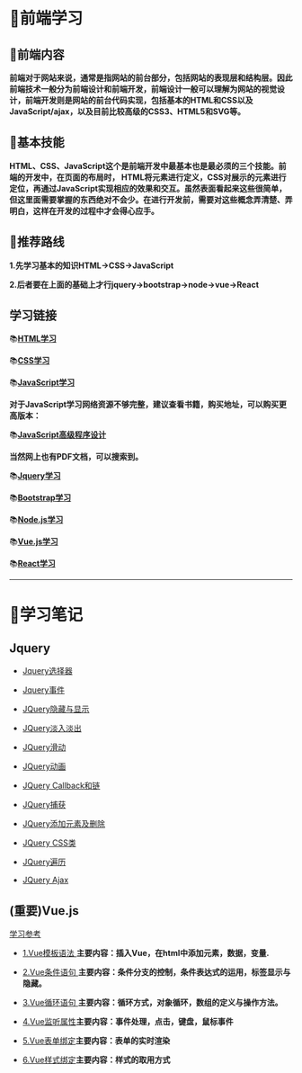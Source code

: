 # :monkey:前端学习
## :panda_face:前端内容
**前端对于网站来说，通常是指网站的前台部分，包括网站的表现层和结构层。因此前端技术一般分为前端设计和前端开发，前端设计一般可以理解为网站的视觉设计，前端开发则是网站的前台代码实现，包括基本的HTML和CSS以及JavaScript/ajax，以及目前比较高级的CSS3、HTML5和SVG等。**

## :panda_face:基本技能
**HTML、CSS、JavaScript这个是前端开发中最基本也是最必须的三个技能。前端的开发中，在页面的布局时， HTML将元素进行定义，CSS对展示的元素进行定位，再通过JavaScript实现相应的效果和交互。虽然表面看起来这些很简单，但这里面需要掌握的东西绝对不会少。在进行开发前，需要对这些概念弄清楚、弄明白，这样在开发的过程中才会得心应手。**

## :panda_face:推荐路线
**1.先学习基本的知识HTML->CSS->JavaScript**

**2.后者要在上面的基础上才行jquery->bootstrap->node->vue->React**

## 学习链接
:books:**[HTML学习](http://www.runoob.com/html/html-tutorial.html)**

:books:**[CSS学习](http://phpstudy.php.cn/css3/)**

:books:**[JavaScript学习](http://www.runoob.com/js/js-tutorial.html)**

**对于JavaScript学习网络资源不够完整，建议查看书籍，购买地址，可以购买更高版本：**


:books:**[JavaScript高级程序设计](https://detail.tmall.com/item.htm?id=565462419446&ali_trackid=2:mm_47614295_4288816_317308348:1536500718_114_866180205&spm=a2e2e.10720394/c.90200100.1.12ce704clM99vJ)**

**当然网上也有PDF文档，可以搜索到。**

:books:**[Jquery学习](http://www.runoob.com/jquery/jquery-tutorial.html)**

:books:**[Bootstrap学习](http://www.runoob.com/bootstrap/bootstrap-tutorial.html)**

:books:**[Node.js学习](http://www.runoob.com/nodejs/nodejs-tutorial.html)**

:books:**[Vue.js学习](http://www.runoob.com/vue2/vue-tutorial.html)**

:books:**[React学习](http://www.runoob.com/react/react-tutorial.html)**

***

# :monkey:学习笔记

## Jquery ##

* [Jquery选择器](https://github.com/Lumnca/StudyFrontEnd/blob/master/%E9%80%89%E6%8B%A9%E5%99%A8.html)

* [Jquery事件](https://github.com/Lumnca/StudyFrontEnd/blob/master/%E4%BA%8B%E4%BB%B6.html)

* [JQuery隐藏与显示](https://github.com/Lumnca/StudyFrontEnd/blob/master/%E9%9A%90%E8%97%8F%E6%95%88%E6%9E%9C.html)

* [JQuery淡入淡出](https://github.com/Lumnca/StudyFrontEnd/blob/master/%E6%B7%A1%E5%85%A5%E6%B7%A1%E5%87%BA%E6%95%88%E6%9E%9C.html)

* [JQuery滑动](https://github.com/Lumnca/StudyFrontEnd/blob/master/%E6%BB%91%E5%8A%A8%E6%95%88%E6%9E%9C.html)

* [JQuery动画](https://github.com/Lumnca/StudyFrontEnd/blob/master/%E5%8A%A8%E7%94%BB%E6%95%88%E6%9E%9C.html)

* [JQuery Callback和链](https://github.com/Lumnca/StudyFrontEnd/blob/master/Callback%E5%92%8C%E9%93%BE.html)

* [JQuery捕获](https://github.com/Lumnca/StudyFrontEnd/blob/master/%E6%8D%95%E8%8E%B7.html)

* [JQuery添加元素及删除](https://github.com/Lumnca/StudyFrontEnd/blob/master/%E6%B7%BB%E5%8A%A0%E5%8F%8A%E5%88%A0%E9%99%A4%E5%85%83%E7%B4%A0.html)

* [JQuery CSS类](https://github.com/Lumnca/StudyFrontEnd/blob/master/CSS%E7%B1%BB.html)

* [JQuery遍历](https://github.com/Lumnca/StudyFrontEnd/blob/master/%E9%81%8D%E5%8E%86.html)

* [JQuery Ajax](https://github.com/Lumnca/StudyFrontEnd/blob/master/Ajax.html)

## (重要)Vue.js ##

[学习参考](https://cn.vuejs.org/v2/guide/instance.html)

* [1.Vue模板语法   ](https://github.com/Lumnca/StudyFrontEnd/blob/master/%E6%A8%A1%E6%9D%BF%E8%AF%AD%E6%B3%95.html)**主要内容：插入Vue，在html中添加元素，数据，变量.**

* [2.Vue条件语句   ](https://github.com/Lumnca/StudyFrontEnd/blob/master/%E6%9D%A1%E4%BB%B6%E8%AF%AD%E5%8F%A5.html)**主要内容：条件分支的控制，条件表达式的运用，标签显示与隐藏。**

* [3.Vue循环语句   ](https://github.com/Lumnca/StudyFrontEnd/blob/master/%E5%BE%AA%E7%8E%AF%E8%AF%AD%E5%8F%A5.html)**主要内容：循环方式，对象循环，数组的定义与操作方法。**


* [4.Vue监听属性](https://github.com/Lumnca/StudyFrontEnd/blob/master/%E7%9B%91%E5%90%AC%E5%B1%9E%E6%80%A7.html)**主要内容：事件处理，点击，键盘，鼠标事件**

* [5.Vue表单绑定](https://github.com/Lumnca/StudyFrontEnd/blob/master/%E8%A1%A8%E5%8D%95%E7%BB%91%E5%AE%9A.html)**主要内容：表单的实时渲染**

* [6.Vue样式绑定](https://github.com/Lumnca/StudyFrontEnd/blob/master/%E6%A0%B7%E5%BC%8F%E7%BB%91%E5%AE%9A.html)**主要内容：样式的取用方式**



